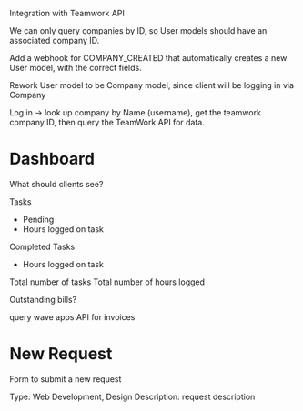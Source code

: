 Integration with Teamwork API

We can only query companies by ID, so User models should have an associated company ID.

Add a webhook for COMPANY_CREATED that automatically creates a new User model, with the correct fields.

Rework User model to be Company model, since client will be logging in via Company

Log in -> look up company by Name (username), get the teamwork company ID, then query the TeamWork API for data. 

# Dashboard

What should clients see?

Tasks
  - Pending
  - Hours logged on task

Completed Tasks
  - Hours logged on task

Total number of tasks
Total number of hours logged

Outstanding bills?

query wave apps API for invoices 

# New Request

Form to submit a new request

Type: Web Development, Design
Description: request description

